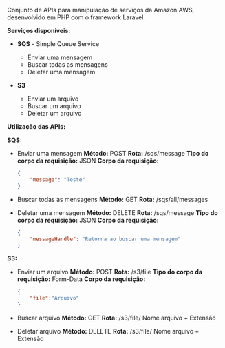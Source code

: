 Conjunto de APIs para manipulação de serviços da Amazon AWS, desenvolvido em PHP com o framework Laravel.

**Serviços disponíveis:**
- **SQS** - Simple Queue Service
	- Enviar uma mensagem
	- Buscar todas as mensagens
	- Deletar uma mensagem

- **S3**
	- Enviar um arquivo
	- Buscar um arquivo
	- Deletar um arquivo


**Utilização das APIs:**

**SQS:**

- Enviar uma mensagem
	**Método:** POST
	**Rota:** /sqs/message
	**Tipo do corpo da requisição:** JSON
	**Corpo da requisição:** 
	~~~JSON
    {
        "message": "Teste"
    }
    ~~~

- Buscar todas as mensagens
	**Método:** GET
	**Rota:** /sqs/all/messages

- Deletar uma mensagem
	**Método:** DELETE
	**Rota:** /sqs/message
	**Tipo do corpo da requisição:** JSON
	**Corpo da requisição:** 
	~~~json
    {
        "messageHandle": "Retorna ao buscar uma mensagem"
    }
    ~~~

**S3:**

- Enviar um arquivo
	**Método:** POST
	**Rota:** /s3/file
	**Tipo do corpo da requisição:** Form-Data
	**Corpo da requisição:**
	~~~json
    {
	    "file":"Arquivo"
    }
    ~~~

- Buscar arquivo
	**Método:** GET
	**Rota:** /s3/file/ Nome arquivo + Extensão

- Deletar arquivo
	**Método:** DELETE
	**Rota:** /s3/file/ Nome arquivo + Extensão
